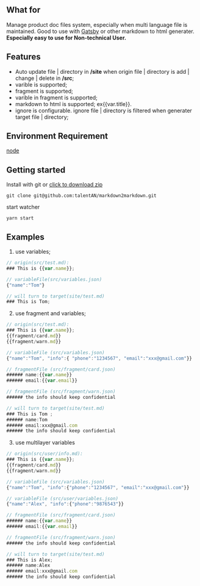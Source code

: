 ## What for

Manage product doc files system, especially when multi language file is maintained. Good to use with [Gatsby](https://www.gatsbyjs.org/) or other markdown to html generater. **Especially easy to use for Non-technical User.**

## Features

- Auto update file | directory in **/site** when origin file | directory is add | change | delete in **/src**;
- varible is supported;
- fragment is supported;
- varible in fragment is supported;
- markdown to html is supported;
  ex{{var.title}}.
- ignore is configurable. ignore file | directory is filtered when generater target file | directory;

## Environment Requirement

[node](https://nodejs.org/zh-cn/download/)

## Getting started

Install with git or [click to download zip](https://github.com/talentAN/markdown2markdown/archive/master.zip)

`git clone git@github.com:talentAN/markdown2markdown.git`

start watcher

`yarn start`

## Examples

1. use variables;

```javascript
// origin(src/test.md):
### This is {{var.name}};

// variableFile(src/variables.json)
{"name":"Tom"}

// will turn to target(site/test.md)
### This is Tom;
```

2. use fragment and variables;

```javascript
// origin(src/test.md):
### This is {{var.name}};
{{fragment/card.md}}
{{fragment/warn.md}}

// variableFile (src/variables.json)
{"name":"Tom", "info":{ "phone":"1234567", "email":"xxx@gmail.com"}}

// fragmentFile (src/fragment/card.json)
###### name:{{var.name}}
###### email:{{var.email}}

// fragmentFile (src/fragment/warn.json)
###### the info should keep confidential

// will turn to target(site/test.md)
### This is Tom ;
###### name:Tom
###### email:xxx@gmail.com
###### the info should keep confidential
```

3. use multilayer variables

```javascript
// origin(src/user/info.md):
### This is {{var.name}};
{{fragment/card.md}}
{{fragment/warn.md}}

// variableFile (src/variables.json)
{"name":"Tom", "info":{"phone":"1234567", "email":"xxx@gmail.com"}}

// variableFile (src/user/variables.json)
{"name":"Alex", "info":{"phone":"9876543"}}

// fragmentFile (src/fragment/card.json)
###### name:{{var.name}}
###### email:{{var.email}}

// fragmentFile (src/fragment/warn.json)
###### the info should keep confidential

// will turn to target(site/test.md)
### This is Alex;
###### name:Alex
###### email:xxx@gmail.com
###### the info should keep confidential
```
